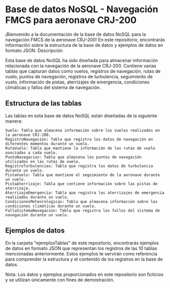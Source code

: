 # Base de datos NoSQL - Navegación FMCS para aeronave CRJ-200

¡Bienvenido a la documentación de la base de datos NoSQL para la navegación FMCS de la aeronave CRJ-200! En este repositorio, encontrarás información sobre la estructura de la base de datos y ejemplos de datos en formato JSON.
Descripción

Esta base de datos NoSQL ha sido diseñada para almacenar información relacionada con la navegación de la aeronave CRJ-200. Contiene varias tablas que capturan datos como vuelos, registros de navegación, rutas de vuelo, puntos de navegación, registros de turbulencia, seguimiento de vuelo, información de pistas, aterrizajes de emergencia, condiciones climáticas y fallos del sistema de navegación.

## Estructura de las tablas

Las tablas en esta base de datos NoSQL están diseñadas de la siguiente manera:

    Vuelo: Tabla que almacena información sobre los vuelos realizados en la aeronave CRJ-200.
    RegistroNavegacion: Tabla que registra los datos de navegación en diferentes momentos durante un vuelo.
    RutaVuelo: Tabla que mantiene la información de las rutas de vuelo asociadas a cada vuelo.
    PuntoNavegacion: Tabla que almacena los puntos de navegación utilizados en las rutas de vuelo.
    RegistroTurbulencias: Tabla que registra los datos de turbulencia durante un vuelo.
    PistaVuelo: Tabla que mantiene el seguimiento de la aeronave durante un vuelo.
    PistaAterrizaje: Tabla que contiene información sobre las pistas de aterrizaje.
    AterrizajeEmergencia: Tabla que registra los aterrizajes de emergencia realizados durante un vuelo.
    CondicionesMeteorologicas: Tabla que almacena información sobre las condiciones climáticas durante un vuelo.
    FalloSistemaNavegacion: Tabla que registra los fallos del sistema de navegación durante un vuelo.

## Ejemplos de datos

En la carpeta "ejemplosTablas" de este repositorio, encontrarás ejemplos de datos en formato JSON que representan los registros de las 10 tablas mencionadas anteriormente. Estos ejemplos te servirán como referencia para comprender la estructura y el contenido de los registros en la base de datos.

Nota: Los datos y ejemplos proporcionados en este repositorio son ficticios y se utilizan únicamente con fines de demostración.